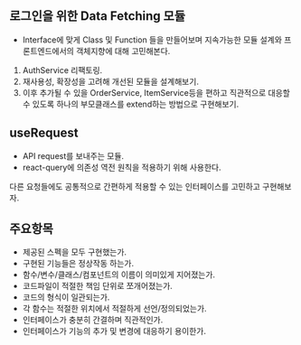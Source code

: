 ## 로그인을 위한 Data Fetching 모듈

- Interface에 맞게 Class 및 Function 들을 만들어보며 지속가능한 모듈 설계와 프론트엔드에서의 객체지향에 대해 고민해본다.

1. AuthService 리팩토링.
2. 재사용성, 확장성을 고려해 개선된 모듈을 설계해보기.
3. 이후 추가될 수 있을 OrderService, ItemService등을 편하고 직관적으로 대응할 수 있도록 하나의 부모클래스를 extend하는 방법으로 구현해보기.

## useRequest

- API request를 보내주는 모듈.
- react-query에 의존성 역전 원칙을 적용하기 위해 사용한다.

다른 요청들에도 공통적으로 간편하게 적용할 수 있는 인터페이스를 고민하고 구현해보자.

## 주요항목

- 제공된 스펙을 모두 구현했는가.
- 구현된 기능들은 정상작동 하는가.
- 함수/변수/클래스/컴포넌트의 이름이 의미있게 지어졌는가.
- 코드파일이 적절한 책임 단위로 쪼개어졌는가.
- 코드의 형식이 일관되는가.
- 각 함수는 적절한 위치에서 적절하게 선언/정의되었는가.
- 인터페이스가 충분히 간결하며 직관적인가.
- 인터페이스가 기능의 추가 및 변경에 대응하기 용이한가.
